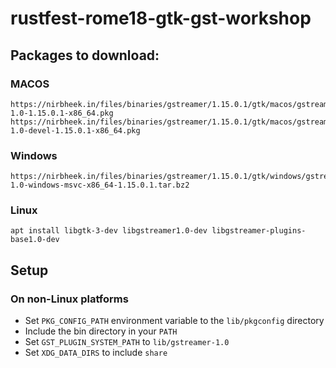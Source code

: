 # rustfest-rome18-gtk-gst-workshop

## Packages to download:

### MACOS

```
https://nirbheek.in/files/binaries/gstreamer/1.15.0.1/gtk/macos/gstreamer-1.0-1.15.0.1-x86_64.pkg
https://nirbheek.in/files/binaries/gstreamer/1.15.0.1/gtk/macos/gstreamer-1.0-devel-1.15.0.1-x86_64.pkg
```

### Windows

```
https://nirbheek.in/files/binaries/gstreamer/1.15.0.1/gtk/windows/gstreamer-1.0-windows-msvc-x86_64-1.15.0.1.tar.bz2
```

### Linux

```
apt install libgtk-3-dev libgstreamer1.0-dev libgstreamer-plugins-base1.0-dev
```

## Setup

### On non-Linux platforms

 * Set `PKG_CONFIG_PATH` environment variable to the `lib/pkgconfig` directory
 * Include the bin directory in your `PATH`
 * Set `GST_PLUGIN_SYSTEM_PATH` to `lib/gstreamer-1.0`
 * Set `XDG_DATA_DIRS` to include `share`
 
